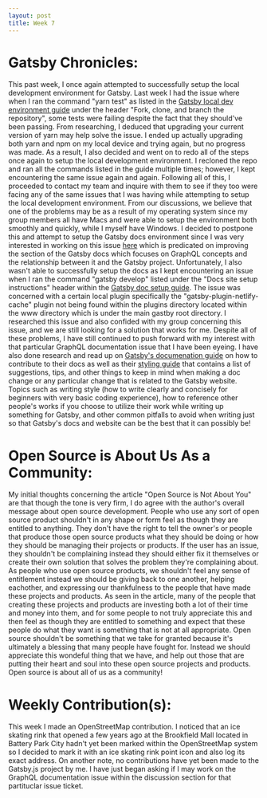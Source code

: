 ```yaml
---
layout: post
title: Week 7
---
```


# Gatsby Chronicles:
This past week, I once again attempted to successfully setup the local development environment for Gatsby. Last week I had the issue where when I ran the command "yarn test" as listed in the [Gatsby local dev environment guide](https://www.gatsbyjs.org/contributing/setting-up-your-local-dev-environment/) under the header "Fork, clone, and branch the repository", some tests were failing despite the fact that they should've been passing. From researching, I deduced that upgrading your current version of yarn may help solve the issue. I ended up actually upgrading both yarn and npm on my local device and trying again, but no progress was made. As a result, I also decided and went on to redo all of the steps once again to setup the local development environment. I recloned the repo and ran all the commands listed in the guide multiple times; however, I kept encountering the same issue again and again. Following all of this, I proceeded to contact my team and inquire with them to see if they too were facing any of the same issues that I was having while attempting to setup the local development environment. From our discussions, we believe that one of the problems may be as a result of my operating system since my group members all have Macs and were able to setup the environment both smoothly and quickly, while I myself have Windows. I decided to postpone this and attempt to setup the Gatsby docs environment since I was very interested in working on this issue [here](https://github.com/gatsbyjs/gatsby/issues/21962) which is predicated on improving the section of the Gatsby docs which focuses on GraphQL concepts and the relationship between it and the Gatsby project. Unfortunately, I also wasn't able to successfully setup the docs as I kept encountering an issue when I ran the command "gatsby develop" listed under the "Docs site setup instructions" header within the [Gatsby doc setup guide](https://www.gatsbyjs.org/contributing/docs-contributions#docs-site-setup-instructions). The issue was concerned with a certain local plugin specifically the "gatsby-plugin-netlify-cache" plugin not being found within the plugins directory located within the www directory which is under the main gastby root directory. I researched this issue and also confided with my group concerning this issue, and we are still looking for a solution that works for me. Despite all of these problems, I have still continued to push forward with my interest with that particular GraphQL documentation issue that I have been eyeing. I have also done research and read up on [Gatsby's documenation guide](https://www.gatsbyjs.org/contributing/docs-contributions#docs-site-setup-instructions) on how to contribute to their docs as well as their [styling guide](https://www.gatsbyjs.org/contributing/gatsby-style-guide/) that contains a list of suggestions, tips, and other things to keep in mind when making a doc change or any particular change that is related to the Gatsby website. Topics such as writing style (how to write clearly and concisely for beginners with very basic coding experience), how to reference other people's works if you choose to utilize their work while writing up something for Gatsby, and other common pitfalls to avoid when writing just so that Gatsby's docs and website can be the best that it can possibly be!
# Open Source is About Us As a Community:

My initial thoughts concerning the article "Open Source is Not About You" are that though the tone is very firm, I do agree with the author's overall message about open source development. People who use any sort of open source product shouldn't in any shape or form feel as though they are entitled to anything. They don't have the right to tell the owner's or people that produce those open source products what they should be doing or how they should be managing their projects or products. If the user has an issue, they shouldn't be complaining instead they should either fix it themselves or create their own solution that solves the problem they're complaining about. As people who use open source products, we shouldn't feel any sense of entitlement instead we should be giving back to one another, helping eachother, and expressing our thankfulness to the people that have made these projects and products. As seen in the article, many of the people that creating these projects and products are investing both a lot of their time and money into them, and for some people to not truly appreciate this and then feel as though they are entitled to something and expect that these people do what they want is something that is not at all appropriate. Open source shouldn't be something that we take for granted because it's ultimately a blessing that many people have fought for. Instead we should appreciate this wondeful thing that we have, and help out those that are putting their heart and soul into these open source projects and products. Open source is about all of us as a community!

# Weekly Contribution(s):
This week I made an OpenStreetMap contribution. I noticed that an ice skating rink that opened a few years ago at the Brookfield Mall located in Battery Park City hadn't yet been marked within the OpenStreetMap system so I decided to mark it with an ice skating rink point icon and also log its exact address. On another note, no contributions have yet been made to the Gatsby.js project by me. I have just began asking if I may work on the GraphQL documentation issue within the discussion section for that partituclar issue ticket.